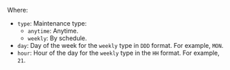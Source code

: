 Where:

* `type`: Maintenance type:
   * `anytime`: Anytime.
   * `weekly`: By schedule.
* `day`: Day of the week for the `weekly` type in `DDD` format. For example, `MON`.
* `hour`: Hour of the day for the `weekly` type in the `HH` format. For example, `21`.

